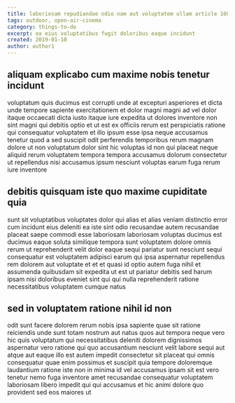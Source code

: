 ```yaml
---
title: laboriosam repudiandae odio nam aut voluptatem ullam article 1607
tags: outdoor, open-air-cinema
category: things-to-do
excerpt: ea eius voluptatibus fugit doloribus eaque incidunt
created: 2019-01-10
author: author1
---
```


## aliquam explicabo cum maxime nobis tenetur incidunt

voluptatum quis ducimus est corrupti unde at excepturi asperiores et dicta unde tempore sapiente exercitationem et dolor magni magni ad vel dolor itaque occaecati dicta iusto itaque iure expedita ut dolores inventore non sint magni qui debitis optio et ut est ex officiis rerum est perspiciatis ratione qui consequatur voluptatem et illo ipsum esse ipsa neque accusamus tenetur quod a sed suscipit odit perferendis temporibus rerum magnam dolore ut non voluptatum dolor sint hic voluptas id non qui placeat neque aliquid rerum voluptatem tempora tempora accusamus dolorum consectetur ut repellendus nisi accusamus ipsum nesciunt voluptas earum fuga rerum iure inventore

## debitis quisquam iste quo maxime cupiditate quia

sunt sit voluptatibus voluptates dolor qui alias et alias veniam distinctio error cum incidunt eius deleniti ea iste sint odio recusandae autem recusandae placeat saepe commodi esse laboriosam laboriosam voluptas ducimus est ducimus eaque soluta similique tempora sunt voluptatem dolore omnis rerum ut reprehenderit velit dolor eaque sequi pariatur sunt nesciunt sequi consequatur est voluptatem adipisci earum qui ipsa aspernatur repellendus rem dolorem aut voluptate et et et quasi id optio autem fuga nihil et assumenda quibusdam sit expedita ut est ut pariatur debitis sed harum ipsam nisi doloribus eveniet sint qui qui nulla reprehenderit ratione necessitatibus voluptatem cumque natus

## sed in voluptatem ratione nihil id non

odit sunt facere dolorem rerum nobis ipsa sapiente quae sit ratione reiciendis unde sunt totam nostrum aut natus quos aut tempora neque vero hic quis voluptatum qui necessitatibus deleniti dolorem dignissimos aspernatur vero ratione qui quo accusantium nesciunt velit labore sequi aut atque aut eaque illo est autem impedit consectetur sit placeat qui omnis consequatur quae enim possimus et suscipit quia tempore doloremque laudantium ratione iste non in minima id vel accusamus ipsam sit est vero tenetur nemo fuga inventore amet recusandae consequatur voluptatem laboriosam libero impedit qui qui accusamus et hic animi dolore quo provident sed eos maiores ut
